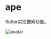 # ape

flutter实现搜索功能。



![avatar](https://github.com/leyan95/ape/blob/master/assets/ape.gif?raw=true)
